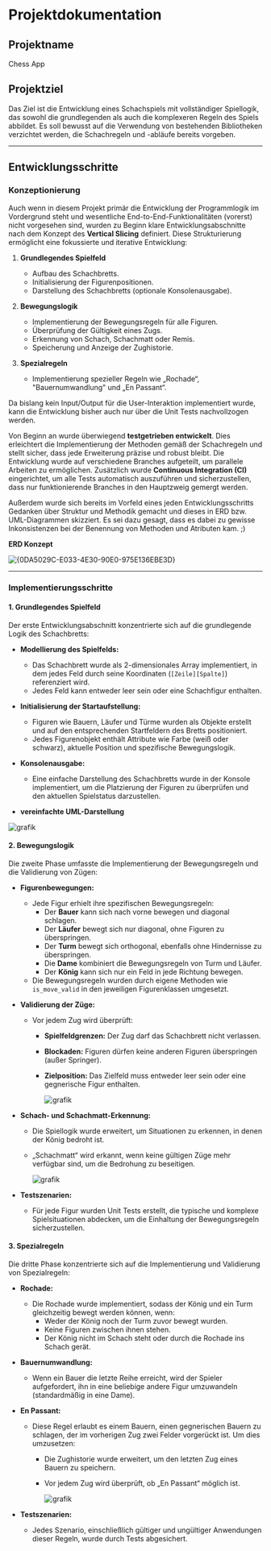 # Projektdokumentation

## Projektname
Chess App

## Projektziel
Das Ziel ist die Entwicklung eines Schachspiels mit vollständiger Spiellogik, das sowohl die grundlegenden als auch die komplexeren Regeln des Spiels abbildet. Es soll bewusst auf die Verwendung von bestehenden Bibliotheken verzichtet werden, die Schachregeln und -abläufe bereits vorgeben.

---

## Entwicklungsschritte

### Konzeptionierung 
Auch wenn in diesem Projekt primär die Entwicklung der Programmlogik im Vordergrund steht und wesentliche End-to-End-Funktionalitäten (vorerst) nicht vorgesehen sind, wurden zu Beginn klare Entwicklungsabschnitte nach dem Konzept des **Vertical Slicing** definiert. Diese Strukturierung ermöglicht eine fokussierte und iterative Entwicklung:

1. **Grundlegendes Spielfeld**
    - Aufbau des Schachbretts.
    - Initialisierung der Figurenpositionen.
    - Darstellung des Schachbretts (optionale Konsolenausgabe).

2. **Bewegungslogik**
    - Implementierung der Bewegungsregeln für alle Figuren.
    - Überprüfung der Gültigkeit eines Zugs.
    - Erkennung von Schach, Schachmatt oder Remis.
    - Speicherung und Anzeige der Zughistorie.

3. **Spezialregeln**
    - Implementierung spezieller Regeln wie „Rochade“, "Bauernumwandlung" und „En Passant“.

Da bislang kein Input/Output für die User-Interaktion implementiert wurde, kann die Entwicklung bisher auch nur über die Unit Tests nachvollzogen werden.

Von Beginn an wurde überwiegend **testgetrieben entwickelt**. Dies erleichtert die Implementierung der Methoden gemäß der Schachregeln und stellt sicher, dass jede Erweiterung präzise und robust bleibt. Die Entwicklung wurde auf verschiedene Branches aufgeteilt, um parallele Arbeiten zu ermöglichen. Zusätzlich wurde **Continuous Integration (CI)** eingerichtet, um alle Tests automatisch auszuführen und sicherzustellen, dass nur funktionierende Branches in den Hauptzweig gemergt werden.

Außerdem wurde sich bereits im Vorfeld eines jeden Entwicklungsschritts Gedanken über Struktur und Methodik gemacht und dieses in ERD bzw. UML-Diagrammen skizziert. Es sei dazu gesagt, dass es dabei zu gewisse Inkonsistenzen bei der Benennung von Methoden und Atributen kam. ;) 

**ERD Konzept**

![{0DA5029C-E033-4E30-90E0-975E136EBE3D}](https://github.com/user-attachments/assets/c3316a1d-befe-4233-bc3b-a5b2a3787108)

---

### Implementierungsschritte

#### **1. Grundlegendes Spielfeld**
Der erste Entwicklungsabschnitt konzentrierte sich auf die grundlegende Logik des Schachbretts:
- **Modellierung des Spielfelds:** 
    - Das Schachbrett wurde als 2-dimensionales Array implementiert, in dem jedes Feld durch seine Koordinaten (`[Zeile][Spalte]`) referenziert wird.
    - Jedes Feld kann entweder leer sein oder eine Schachfigur enthalten.
- **Initialisierung der Startaufstellung:**
    - Figuren wie Bauern, Läufer und Türme wurden als Objekte erstellt und auf den entsprechenden Startfeldern des Bretts positioniert.
    - Jedes Figurenobjekt enthält Attribute wie Farbe (weiß oder schwarz), aktuelle Position und spezifische Bewegungslogik.
- **Konsolenausgabe:**
    - Eine einfache Darstellung des Schachbretts wurde in der Konsole implementiert, um die Platzierung der Figuren zu überprüfen und den aktuellen Spielstatus darzustellen.
 
- **vereinfachte UML-Darstellung**

![grafik](https://github.com/user-attachments/assets/9106faac-a809-4a1d-8851-d888122ded15)


#### **2. Bewegungslogik**
Die zweite Phase umfasste die Implementierung der Bewegungsregeln und die Validierung von Zügen:
- **Figurenbewegungen:**
    - Jede Figur erhielt ihre spezifischen Bewegungsregeln:
        - Der **Bauer** kann sich nach vorne bewegen und diagonal schlagen.
        - Der **Läufer** bewegt sich nur diagonal, ohne Figuren zu überspringen.
        - Der **Turm** bewegt sich orthogonal, ebenfalls ohne Hindernisse zu überspringen.
        - Die **Dame** kombiniert die Bewegungsregeln von Turm und Läufer.
        - Der **König** kann sich nur ein Feld in jede Richtung bewegen.
    - Die Bewegungsregeln wurden durch eigene Methoden wie `is_move_valid` in den jeweiligen Figurenklassen umgesetzt.
- **Validierung der Züge:**
    - Vor jedem Zug wird überprüft:
        - **Spielfeldgrenzen:** Der Zug darf das Schachbrett nicht verlassen.
        - **Blockaden:** Figuren dürfen keine anderen Figuren überspringen (außer Springer).
        - **Zielposition:** Das Zielfeld muss entweder leer sein oder eine gegnerische Figur enthalten.
     
          ![grafik](https://github.com/user-attachments/assets/b3764f78-09a1-4ca8-bb3b-67c3a5931607)


- **Schach- und Schachmatt-Erkennung:**
    - Die Spiellogik wurde erweitert, um Situationen zu erkennen, in denen der König bedroht ist.
    - „Schachmatt“ wird erkannt, wenn keine gültigen Züge mehr verfügbar sind, um die Bedrohung zu beseitigen.
 
        ![grafik](https://github.com/user-attachments/assets/6d9e58d9-9c55-491e-8b3c-4919603a9539)

- **Testszenarien:**
    - Für jede Figur wurden Unit Tests erstellt, die typische und komplexe Spielsituationen abdecken, um die Einhaltung der Bewegungsregeln sicherzustellen.


#### **3. Spezialregeln**
Die dritte Phase konzentrierte sich auf die Implementierung und Validierung von Spezialregeln:
- **Rochade:**
    - Die Rochade wurde implementiert, sodass der König und ein Turm gleichzeitig bewegt werden können, wenn:
        - Weder der König noch der Turm zuvor bewegt wurden.
        - Keine Figuren zwischen ihnen stehen.
        - Der König nicht im Schach steht oder durch die Rochade ins Schach gerät.
- **Bauernumwandlung:**
    - Wenn ein Bauer die letzte Reihe erreicht, wird der Spieler aufgefordert, ihn in eine beliebige andere Figur umzuwandeln (standardmäßig in eine Dame).
- **En Passant:**
    - Diese Regel erlaubt es einem Bauern, einen gegnerischen Bauern zu schlagen, der im vorherigen Zug zwei Felder vorgerückt ist. Um dies umzusetzen:
        - Die Zughistorie wurde erweitert, um den letzten Zug eines Bauern zu speichern.
        - Vor jedem Zug wird überprüft, ob „En Passant“ möglich ist.
     
          ![grafik](https://github.com/user-attachments/assets/45971df2-1b95-4320-8210-13b627c4e519)


- **Testszenarien:**
    - Jedes Szenario, einschließlich gültiger und ungültiger Anwendungen dieser Regeln, wurde durch Tests abgesichert.

